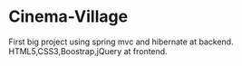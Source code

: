 # Cinema-Village
First big project using spring mvc and hibernate at backend. HTML5,CSS3,Boostrap,jQuery at frontend.
